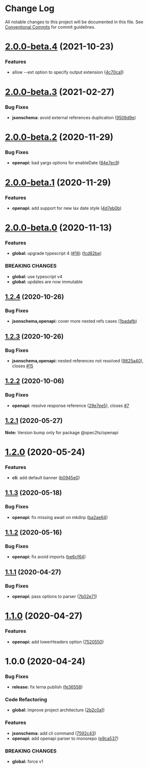 # Change Log

All notable changes to this project will be documented in this file.
See [Conventional Commits](https://conventionalcommits.org) for commit guidelines.

# [2.0.0-beta.4](https://github.com/touchifyapp/spec2ts/compare/@spec2ts/openapi@2.0.0-beta.3...@spec2ts/openapi@2.0.0-beta.4) (2021-10-23)


### Features

* allow --ext option to specify output extension ([4c70ca1](https://github.com/touchifyapp/spec2ts/commit/4c70ca13f3fc12ce1fd16c0430c7f90f90b0ed64))





# [2.0.0-beta.3](https://github.com/touchifyapp/spec2ts/compare/@spec2ts/openapi@2.0.0-beta.2...@spec2ts/openapi@2.0.0-beta.3) (2021-02-27)


### Bug Fixes

* **jsonschema:** avoid external references duplication ([9508d9e](https://github.com/touchifyapp/spec2ts/commit/9508d9eee0ae19523d03a2874bad73808ec5bf71))





# [2.0.0-beta.2](https://github.com/touchifyapp/spec2ts/compare/@spec2ts/openapi@2.0.0-beta.1...@spec2ts/openapi@2.0.0-beta.2) (2020-11-29)


### Bug Fixes

* **openapi:** bad yargs options for enableDate ([84e7ec9](https://github.com/touchifyapp/spec2ts/commit/84e7ec9977d910b71e0e6e20b5eacc113b89d24b))





# [2.0.0-beta.1](https://github.com/touchifyapp/spec2ts/compare/@spec2ts/openapi@2.0.0-beta.0...@spec2ts/openapi@2.0.0-beta.1) (2020-11-29)


### Features

* **openapi:** add support for new lax date style ([4d7eb0b](https://github.com/touchifyapp/spec2ts/commit/4d7eb0baad32e83c7f9cbf4feeec01cd34ec3be3))





# [2.0.0-beta.0](https://github.com/touchifyapp/spec2ts/compare/@spec2ts/openapi@1.2.4...@spec2ts/openapi@2.0.0-beta.0) (2020-11-13)


### Features

* **global:** upgrade typescript 4 ([#16](https://github.com/touchifyapp/spec2ts/issues/16)) ([fcd82be](https://github.com/touchifyapp/spec2ts/commit/fcd82be93be3986a2f723680f1c52818eb7ba1bc))


### BREAKING CHANGES

* **global:** use typescript v4
* **global:** updates are now immutable





## [1.2.4](https://github.com/touchifyapp/spec2ts/compare/@spec2ts/openapi@1.2.3...@spec2ts/openapi@1.2.4) (2020-10-26)


### Bug Fixes

* **jsonschema,openapi:** cover more nested refs cases ([1badafb](https://github.com/touchifyapp/spec2ts/commit/1badafbe0865a186ef5fc92bfc0ab5b334d4fa6e))





## [1.2.3](https://github.com/touchifyapp/spec2ts/compare/@spec2ts/openapi@1.2.2...@spec2ts/openapi@1.2.3) (2020-10-26)


### Bug Fixes

* **jsonschema,openapi:** nested references not resolved ([9825a40](https://github.com/touchifyapp/spec2ts/commit/9825a405630c101e7a70452ce3a18e02ccad9ce8)), closes [#15](https://github.com/touchifyapp/spec2ts/issues/15)





## [1.2.2](https://github.com/touchifyapp/spec2ts/compare/@spec2ts/openapi@1.2.1...@spec2ts/openapi@1.2.2) (2020-10-06)


### Bug Fixes

* **openapi:** resolve response reference ([29e7ee5](https://github.com/touchifyapp/spec2ts/commit/29e7ee51a18049e2335eda08ceb68460b22de055)), closes [#7](https://github.com/touchifyapp/spec2ts/issues/7)





## [1.2.1](https://github.com/touchifyapp/spec2ts/compare/@spec2ts/openapi@1.2.0...@spec2ts/openapi@1.2.1) (2020-05-27)

**Note:** Version bump only for package @spec2ts/openapi





# [1.2.0](https://github.com/touchifyapp/spec2ts/compare/@spec2ts/openapi@1.1.3...@spec2ts/openapi@1.2.0) (2020-05-24)


### Features

* **cli:** add default banner ([b0945e0](https://github.com/touchifyapp/spec2ts/commit/b0945e08b2c1da4dc494dca1890d491768a13e60))





## [1.1.3](https://github.com/touchifyapp/spec2ts/compare/@spec2ts/openapi@1.1.2...@spec2ts/openapi@1.1.3) (2020-05-18)


### Bug Fixes

* **openapi:** fix missing await on mkdirp ([ba2ae64](https://github.com/touchifyapp/spec2ts/commit/ba2ae64805626b706f25f4caadec4bfb96a1055e))





## [1.1.2](https://github.com/touchifyapp/spec2ts/compare/@spec2ts/openapi@1.1.1...@spec2ts/openapi@1.1.2) (2020-05-16)


### Bug Fixes

* **openapi:** fix avoid imports ([be6cf64](https://github.com/touchifyapp/spec2ts/commit/be6cf64e84588ee8773c2756fed0e24ea9d18ae1))





## [1.1.1](https://github.com/touchifyapp/spec2ts/compare/@spec2ts/openapi@1.1.0...@spec2ts/openapi@1.1.1) (2020-04-27)


### Bug Fixes

* **openapi:** pass options to parser ([7b02e71](https://github.com/touchifyapp/spec2ts/commit/7b02e7146eafbf8dc2f0cf1fe97cc1051095df63))





# [1.1.0](https://github.com/touchifyapp/spec2ts/compare/@spec2ts/openapi@1.0.0...@spec2ts/openapi@1.1.0) (2020-04-27)


### Features

* **openapi:** add lowerHeaders option ([7520550](https://github.com/touchifyapp/spec2ts/commit/752055038827457c5058578be0d1ddf01ffead04))





# 1.0.0 (2020-04-24)


### Bug Fixes

* **release:** fix lerna publish ([fe36558](https://github.com/touchifyapp/spec2ts/commit/fe36558a1a2742e2e3d99aa08061ab9be0cf03f2))


### Code Refactoring

* **global:** improve project architecture ([2b2c0a1](https://github.com/touchifyapp/spec2ts/commit/2b2c0a1d98b78457520fff2c116b7f8d0e5c5df5))


### Features

* **jsonschema:** add cli command ([7592c43](https://github.com/touchifyapp/spec2ts/commit/7592c439be99fabb97cc270aa7a09794ee86f738))
* **openapi:** add openapi parser to monorepo ([e9ca537](https://github.com/touchifyapp/spec2ts/commit/e9ca5375e2692f909d32eacae653f918cd348040))


### BREAKING CHANGES

* **global:** force v1
